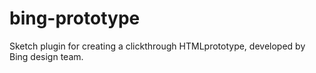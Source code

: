 # bing-prototype
Sketch plugin for creating a clickthrough HTMLprototype,  developed by Bing design team.
